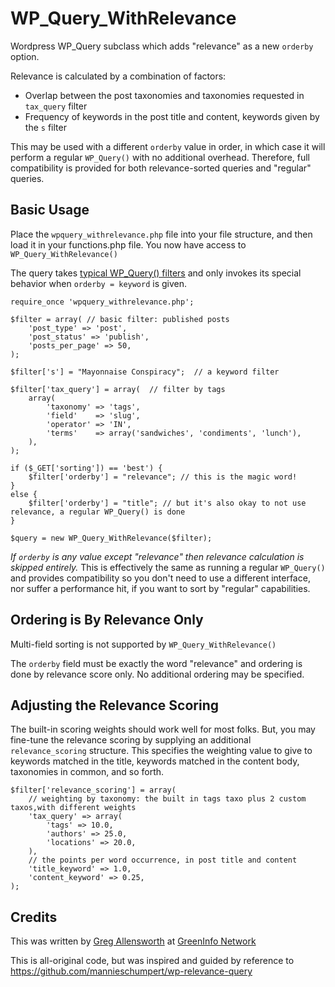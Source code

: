 # WP_Query_WithRelevance

Wordpress WP_Query subclass which adds "relevance" as a new `orderby` option.

Relevance is calculated by a combination of factors:
* Overlap between the post taxonomies and taxonomies requested in `tax_query` filter
* Frequency of keywords in the post title and content, keywords given by the `s` filter

This may be used with a different `orderby` value in order, in which case it will perform a regular `WP_Query()` with no additional overhead. Therefore, full compatibility is provided for both relevance-sorted queries and "regular" queries.


## Basic Usage

Place the `wpquery_withrelevance.php` file into your file structure, and then load it in your functions.php file. You now have access to `WP_Query_WithRelevance()`

The query takes [typical WP_Query() filters](https://codex.wordpress.org/Class_Reference/WP_Query) and only invokes its special behavior when `orderby = keyword` is given.

```
require_once 'wpquery_withrelevance.php';

$filter = array( // basic filter: published posts
    'post_type' => 'post',
	'post_status' => 'publish',
    'posts_per_page' => 50,
);

$filter['s'] = "Mayonnaise Conspiracy";  // a keyword filter

$filter['tax_query'] = array(  // filter by tags
    array(
    	'taxonomy' => 'tags',
    	'field'    => 'slug',
    	'operator' => 'IN',
    	'terms'    => array('sandwiches', 'condiments', 'lunch'),
    ),
);

if ($_GET['sorting']) == 'best') {
    $filter['orderby'] = "relevance"; // this is the magic word!
}
else {
    $filter['orderby'] = "title"; // but it's also okay to not use relevance, a regular WP_Query() is done
}

$query = new WP_Query_WithRelevance($filter);
```

*If `orderby` is any value except "relevance" then relevance calculation is skipped entirely.* This is effectively the same as running a regular `WP_Query()` and provides compatibility so you don't need to use a different interface, nor suffer a performance hit, if you want to sort by "regular" capabilities.



## Ordering is By Relevance Only

Multi-field sorting is not supported by `WP_Query_WithRelevance()`

The `orderby` field must be exactly the word "relevance" and ordering is done by relevance score only. No additional ordering may be specified.



## Adjusting the Relevance Scoring

The built-in scoring weights should work well for most folks. But, you may fine-tune the relevance scoring by supplying an additional `relevance_scoring` structure. This specifies the weighting value to give to keywords matched in the title, keywords matched in the content body, taxonomies in common, and so forth.

```
$filter['relevance_scoring'] = array(
    // weighting by taxonomy: the built in tags taxo plus 2 custom taxos,with different weights
    'tax_query' => array(
        'tags' => 10.0,
        'authors' => 25.0,
        'locations' => 20.0,
    ),
    // the points per word occurrence, in post title and content
    'title_keyword' => 1.0,
    'content_keyword' => 0.25,
);
```



## Credits

This was written by [Greg Allensworth](https://github.com/gregallensworth/django) at [GreenInfo Network](https://github.com/GreenInfo-Network/)

This is all-original code, but was inspired and guided by reference to https://github.com/mannieschumpert/wp-relevance-query
